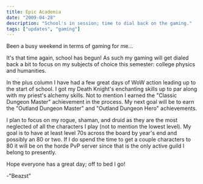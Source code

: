 ```yaml
---
title: Epic Academia
date: "2009-04-28"
description: "School's in session; time to dial back on the gaming."
tags: ["updates", "gaming"]
---
```


Been a busy weekend in terms of gaming for me...

It's that time again‚ school has begun! As such my gaming will get dialed back a bit to focus on my subjects of choice this semester: college physics and humanities.

In the plus column I have had a few great days of WoW action leading up to the start of school. I got my Death Knight's enchanting skills up to par along with my priest's alchemy skills. Not to mention I earned the  "Classic Dungeon Master" achievement in the process. My next goal will be to earn the "Outland Dungeon Master" and "Outland Dungeon Hero" achievements.

I plan to focus on my rogue, shaman, and druid as they are the most neglected of all the characters I play (not to mention the lowest level). My goal is to have at least level 70s across the board by year's end and possibly an 80 or two. If I do spend the time to get a couple characters to 80 it will be on the horde PvP server since that is the only active guild I belong to presently.

Hope everyone has a great day; off to bed I go!

-"Beazst"

